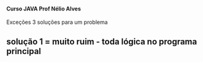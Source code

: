 #### Curso JAVA Prof Nélio Alves
Exceções
3 soluções para um problema

## solução 1 = muito ruim - toda lógica no programa principal
